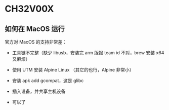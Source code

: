 # CH32V00X

## 如何在 MacOS 运行

官方对 MacOS 的支持非常差：

- 工具链不完整（缺少 libusb，安装完 arm 版报 team id 不对，brew 安装 x64 又麻烦）

- 使用 UTM 安装 Alpine Linux （其它的也行，Alpine 非常小）
- 安装 apk add gcompat，这是 glibc
- 插入设备，并共享主机设备
- 可以了


